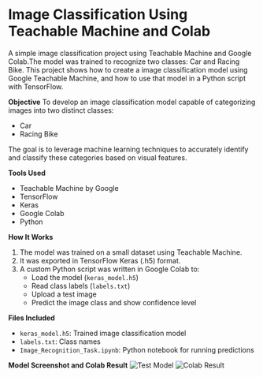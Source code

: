 # Image Classification Using Teachable Machine and Colab
A simple image classification project using Teachable Machine and Google Colab.The model was trained to recognize two classes: Car and Racing Bike.
This project shows how to create a image classification model using Google Teachable Machine, and how to use that model in a Python script with TensorFlow.

**Objective**
To develop an image classification model capable of categorizing images into two distinct classes:
- Car
- Racing Bike

The goal is to leverage machine learning techniques to accurately identify and classify these categories based on visual features.

**Tools Used**
- Teachable Machine by Google
- TensorFlow 
- Keras
- Google Colab
- Python 

**How It Works**
1. The model was trained on a small dataset using Teachable Machine.
2. It was exported in TensorFlow Keras (.h5) format.
3. A custom Python script was written in Google Colab to:
   - Load the model (`keras_model.h5`)
   - Read class labels (`labels.txt`)
   - Upload a test image
   - Predict the image class and show confidence level

**Files Included**
- `keras_model.h5`: Trained image classification model
- `labels.txt`: Class names
- `Image_Recognition_Task.ipynb`: Python notebook for running predictions

**Model Screenshot and Colab Result** 
![Test Model](https://github.com/amani4848/Teachable_Machine_Image_Classifier/blob/2cdb933388c37f184ef8b6423da1021c7abf86ff/Test_Model.png)
![Colab Result](https://github.com/amani4848/Teachable_Machine_Image_Classifier/blob/2cdb933388c37f184ef8b6423da1021c7abf86ff/Colab_result.png)
